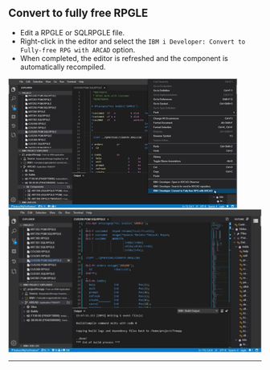 
<!-- panels:start -->

<!-- div:left-panel -->

## Convert to fully free RPGLE

* Edit a RPGLE or SQLRPGLE file.  
* Right-click in the editor and select the `IBM i Developer: Convert to Fully-free RPG with ARCAD` option. 
* When completed, the editor is refreshed and the component is automatically recompiled.

<!-- div:right-panel -->

![](07/transformer_a.png)
![](07/transformer_b.png)

<!-- panels:end -->

---